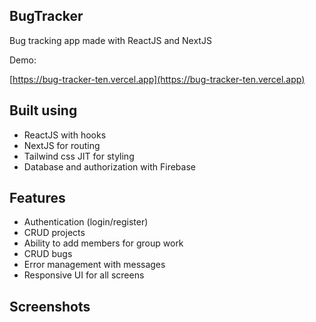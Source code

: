 
## BugTracker
Bug tracking app made with ReactJS and NextJS

Demo:

[https://bug-tracker-ten.vercel.app](https://bug-tracker-ten.vercel.app) 


## Built using

- ReactJS with hooks
- NextJS for routing
- Tailwind css JIT for styling
- Database and authorization with Firebase

## Features
- Authentication (login/register)
- CRUD projects
- Ability to add members for group work
- CRUD bugs
- Error management with messages
- Responsive UI for all screens

## Screenshots
